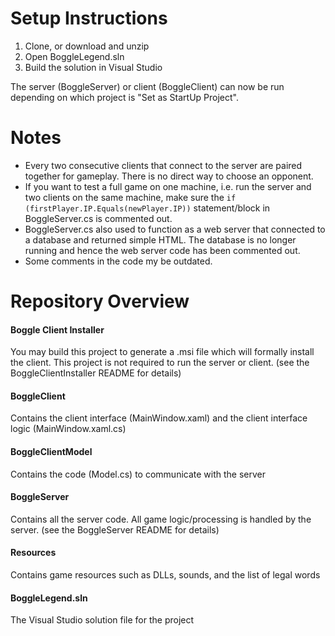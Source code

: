 # Setup Instructions
1. Clone, or download and unzip
2. Open BoggleLegend.sln
3. Build the solution in Visual Studio

The server (BoggleServer) or client (BoggleClient) can now be run depending on which project is "Set as StartUp Project".

# Notes
- Every two consecutive clients that connect to the server are paired together for gameplay. There is no direct way to choose an opponent.
- If you want to test a full game on one machine, i.e. run the server and two clients on the same machine, make sure the `if (firstPlayer.IP.Equals(newPlayer.IP))` statement/block in BoggleServer.cs is commented out.
- BoggleServer.cs also used to function as a web server that connected to a database and returned simple HTML. The database is no longer running and hence the web server code has been commented out.
- Some comments in the code my be outdated.

# Repository Overview
#### Boggle Client Installer
You may build this project to generate a .msi file which will formally install the client. This project is not required to run the server or client.
(see the BoggleClientInstaller README for details)

#### BoggleClient
Contains the client interface (MainWindow.xaml) and the client interface logic (MainWindow.xaml.cs)

#### BoggleClientModel
Contains the code (Model.cs) to communicate with the server

#### BoggleServer
Contains all the server code. All game logic/processing is handled by the server.
(see the BoggleServer README for details)

#### Resources
Contains game resources such as DLLs, sounds, and the list of legal words

#### BoggleLegend.sln
The Visual Studio solution file for the project
